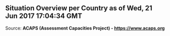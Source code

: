 ## Situation Overview per Country as of Wed, 21 Jun 2017 17:04:34 GMT

Source: **ACAPS (Assessment Capacities Project) - https://www.acaps.org**